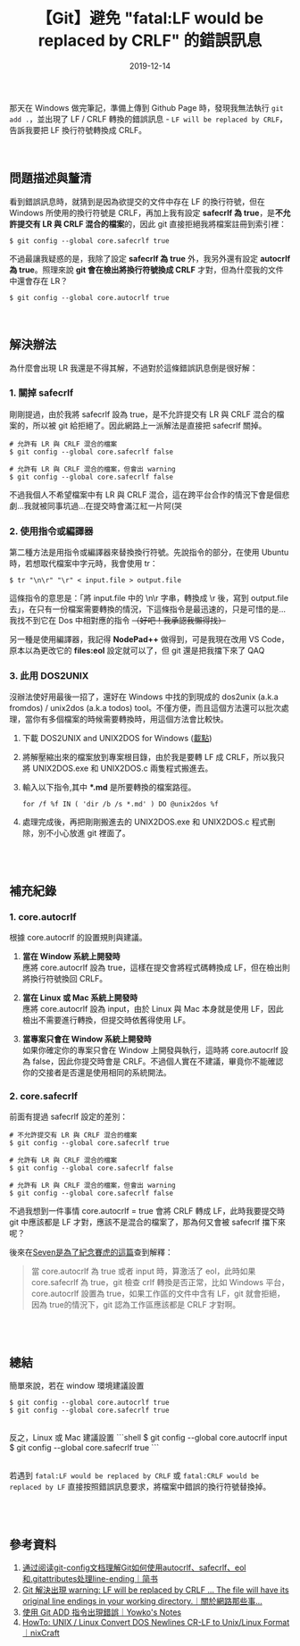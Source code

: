 ﻿---
title: 【Git】避免 "fatal:LF would be replaced by CRLF" 的錯誤訊息
date: 2019-12-14
categories:
- Version-Control
tags:
- git
- Windows/DOS
--- 
那天在 Windows 做完筆記，準備上傳到 Github Page 時，發現我無法執行 `git add .`，並出現了 LF / CRLF 轉換的錯誤訊息 - `LF will be replaced by CRLF`，告訴我要把 LF 換行符號轉換成 CRLF。

<!--more-->
<br> 

## 問題描述與釐清
看到錯誤訊息時，就猜到是因為欲提交的文件中存在 LF 的換行符號，但在 Windows 所使用的換行符號是 CRLF，再加上我有設定 **safecrlf 為 true**，是**不允許提交有 LR 與 CRLF 混合的檔案**的，因此 git 直接拒絕我將檔案註冊到索引裡：
```shell
$ git config --global core.safecrlf true
```

不過最讓我疑惑的是，我除了設定 **safecrlf 為 true** 外，我另外還有設定 **autocrlf 為 true**。照理來說 **git 會在檢出將換行符號換成 CRLF** 才對，但為什麼我的文件中還會存在 LR？
```shell
$ git config --global core.autocrlf true
```


<br>

## 解決辦法
為什麼會出現 LR 我還是不得其解，不過對於這條錯誤訊息倒是很好解：

### 1. 關掉 safecrlf
剛剛提過，由於我將 safecrlf 設為 true，是不允許提交有 LR 與 CRLF 混合的檔案的，所以被 git 給拒絕了。因此網路上一派解法是直接把 safecrlf 關掉。

```shell
# 允許有 LR 與 CRLF 混合的檔案
$ git config --global core.safecrlf false

# 允許有 LR 與 CRLF 混合的檔案，但會出 warning
$ git config --global core.safecrlf false
```

不過我個人不希望檔案中有 LR 與 CRLF 混合，這在跨平台合作的情況下會是個悲劇...我就被同事坑過...在提交時會滿江紅一片阿(哭 <br>


### 2. 使用指令或編譯器
第二種方法是用指令或編譯器來替換換行符號。先說指令的部分，在使用 Ubuntu 時，若想取代檔案中字元時，我會使用 tr：
```shell
$ tr "\n\r" "\r" < input.file > output.file
```
這條指令的意思是：「將 input.file 中的 \n\r 字串，轉換成 \r 後，寫到 output.file 去」，在只有一份檔案需要轉換的情況，下這條指令是最迅速的，只是可惜的是...我找不到它在 Dos 中相對應的指令 ~~（好吧！我承認我懶得找）~~ <br>

另一種是使用編譯器，我記得 **NodePad++** 做得到，可是我現在改用 VS Code，原本以為更改它的 **files:eol** 設定就可以了，但 git 還是把我擋下來了 QAQ<br>


### 3. 此用 DOS2UNIX
沒辦法使好用最後一招了，還好在 Windows 中找的到現成的 dos2unix (a.k.a fromdos) / unix2dos (a.k.a todos) tool。不僅方便，而且這個方法還可以批次處理，當你有多個檔案的時候需要轉換時，用這個方法會比較快。

1. 下載 DOS2UNIX and UNIX2DOS for Windows ([載點](http://www.bastet.com/uddu.zip))

2. 將解壓縮出來的檔案放到專案根目錄，由於我是要轉 LF 成 CRLF，所以我只將 UNIX2DOS.exe 和 UNIX2DOS.c 兩隻程式搬進去。

3. 輸入以下指令,其中 **\*.md** 是所要轉換的檔案路徑。
    ```shell
    for /f %f IN ( 'dir /b /s *.md' ) DO @unix2dos %f
    ```
    
4. 處理完成後，再把剛剛搬進去的 UNIX2DOS.exe 和 UNIX2DOS.c 程式刪除，別不小心放進 git 裡面了。


<br><br>

## 補充紀錄

### 1. core.autocrlf 
根據 core.autocrlf 的設置規則與建議。
1. **當在 Window 系統上開發時** <br> 應將 core.autocrlf 設為 true，這樣在提交會將程式碼轉換成 LF，但在檢出則將換行符號換回 CRLF。<br>

2. **當在 Linux 或 Mac 系統上開發時** <br> 應將 core.autocrlf 設為 input，由於 Linux 與 Mac 本身就是使用 LF，因此檢出不需要進行轉換，但提交時依舊得使用 LF。<br>
 
 
3. **當專案只會在 Window 系統上開發時** <br> 如果你確定你的專案只會在 Window 上開發與執行，這時將 core.autocrlf 設為 false，因此你提交時會是 CRLF。不過個人實在不建議，畢竟你不能確認你的交接者是否還是使用相同的系統開法。<br>


### 2. core.safecrlf 
前面有提過 safecrlf 設定的差別：
```shell
# 不允許提交有 LR 與 CRLF 混合的檔案
$ git config --global core.safecrlf true
 
# 允許有 LR 與 CRLF 混合的檔案
$ git config --global core.safecrlf false

# 允許有 LR 與 CRLF 混合的檔案，但會出 warning
$ git config --global core.safecrlf false
```

不過我想到一件事情 core.autocrlf = true 會將 CRLF 轉成 LF，此時我要提交時 git 中應該都是 LF 才對，應該不是混合的檔案了，那為何又會被 safecrlf 擋下來呢？

後來在[Seven是為了紀念賽虎的這篇](https://www.jianshu.com/p/2a46dfd3705a)查到解釋：
> 當 core.autocrlf 為 true 或者 input 時，算激活了 eol，此時如果 core.safecrlf 為 true，git 檢查 crlf 轉換是否正常，比如 Windows 平台，core.autocrlf 設置為 true，如果工作區的文件中含有 LF，git 就會拒絕，因為 true的情況下，git 認為工作區應該都是 CRLF 才對啊。

<br><br>
## 總結
簡單來說，若在 window 環境建議設置
```shell
$ git config --global core.autocrlf true
$ git config --global core.safecrlf true
```
<br>
反之，Linux 或 Mac 建議設置
```shell
$ git config --global core.autocrlf input
$ git config --global core.safecrlf true
```

<br> 若遇到 `fatal:LF would be replaced by CRLF` 或 `fatal:CRLF would be replaced by LF` 直接按照錯誤訊息要求，將檔案中錯誤的換行符號替換掉。


<br><br>
## 參考資料 
1. [通过阅读git-config文档理解Git如何使用autocrlf、safecrlf、eol和.gitattributes处理line-ending｜简书](https://www.jianshu.com/p/2a46dfd3705a)
2. [Git 解決出現 warning: LF will be replaced by CRLF ... The file will have its original line endings in your working directory.｜關於網路那些事...](https://adon988.logdown.com/posts/7642074-git-resolves-to-appear-warninglfll-be-replaced-by-crlf-the-file-would-have-its-original-line-endings-in-your-working-directory) 
3. [使用 Git ADD 指令出現錯誤｜Yowko's Notes](https://blog.yowko.com/git-lf-replace-crlf-error/)
4. [HowTo: UNIX / Linux Convert DOS Newlines CR-LF to Unix/Linux Format｜nixCraft](https://www.cyberciti.biz/faq/howto-unix-linux-convert-dos-newlines-cr-lf-unix-text-format/)